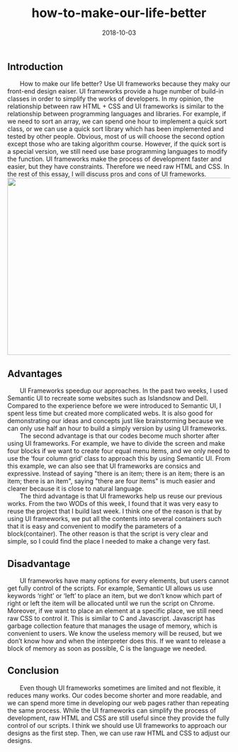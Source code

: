 ﻿---
layout: essay
type: essay
title: how-to-make-our-life-better
# All dates must be YYYY-MM-DD format!
date: 2018-10-03
labels:
  - UI frameworks
  - HTML
  - CSS
---

<h2>Introduction  </h2>
<div style="text-indent:2em">
 How to make our life better? Use UI frameworks because they maky our front-end design eaiser. UI frameworks provide a huge number of build-in classes in order to simplify the works of developers. In my opinion, the relationship between raw HTML + CSS and UI frameworks  is similar to the relationship between programming languages and libraries. For example, if we need to sort an array, we can spend one hour to implement a quick sort class, or we can use a quick sort library which has been implemented and tested by other people. Obvious, most of us will choose the second option except those who are taking algorithm course. However, if the quick sort is a special version, we still need use base programming languages to modify the function. 
UI frameworks make the process of development faster and easier, but they have constraints. Therefore we need raw HTML and CSS.  In the rest of this essay, I will discuss pros and cons of UI frameworks.

</div>
<img src="https://cdn-images-1.medium.com/max/2000/1*PIiTEjTw3x09F3hK3cg8SA.png" width="600" height="400">
<h2>Advantages  </h2>
<div style="text-indent:2em">
		UI Frameworks speedup our approaches. In the past two weeks, I used Semantic UI to recreate some websites such as Islandsnow and Dell.	 Compared to the experience before we were introduced to Semantic UI, I spent less time but created more complicated webs. It is also good for demonstrating our ideas and concepts just like brainstorming because we can only use half an hour to build a simply version by using UI frameworks. 
</div>

<div style="text-indent:2em">
	The second advantage is that our codes become much shorter after using UI frameworks. For example, we have to divide the screen and make four blocks if we want to create four equal menu items, and we only need to use the ‘four column grid’ class to approach this by using Semantic UI. From this example, we can also see that UI frameworks are consics and expressive. Instead of saying "there is an item; there is an item; there is an item; there is an item", saying "there are four items" is much easier and clearer because it is close to natural language.

</div>

<div style="text-indent: 2em">
	The third advantage is that UI frameworks help us reuse our previous works. From the two WODs of this week, I found that it was very easy to reuse the project that I build last week. I think one of the reason is that by using UI frameworks, we put all the contents into several containers such that it is easy and convenient to modify the parameters of a block(container). The other reason is that the script is very clear and simple, so I could find the place I needed to make a change very fast. 

</div>

<h2>Disadvantage  </h2>
<div style="text-indent:2em">  
	UI frameworks have many options for every elements, but users cannot get fully control of the scripts. For example, Semantic UI allows us use keywords ‘right’ or ‘left’ to place an item, but we don’t know which part of right or left the item will be allocated until we run the script on Chrome. Moreover, if we want to place an element at a specific place, we still need raw CSS to control it. This is similar to C and Javascript. Javascript has garbage collection feature that manages the usage of memory, which is convenient to users. We know the useless memory will be reused, but we don’t know how and when the interpreter does this. If we want to release a block of memory as soon as possible, C is the language we needed.
</div>	


<h2>Conclusion</h2>
<div style="text-indent:2em">  
	Even though UI frameworks sometimes are limited and not flexible, it reduces many works. Our codes become shorter and more readable, and we can spend more time in developing our web pages rather than repeating the same process. While the UI frameworks can simplify the process of development, raw HTML and CSS are still useful since they provide the fully control of our scripts. I think we should use UI frameworks to approach our designs as the first step. Then, we can use raw HTML and CSS to adjust our designs.
</div>

